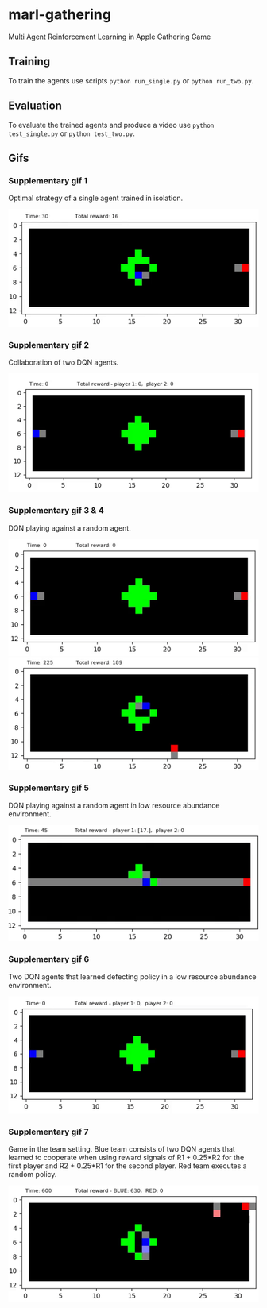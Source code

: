 # marl-gathering
Multi Agent Reinforcement Learning in Apple Gathering Game


## Training

To train the agents use scripts `python run_single.py` or `python run_two.py`.


## Evaluation

To evaluate the trained agents and produce a video use `python test_single.py` or `python test_two.py`.

## Gifs

### Supplementary gif 1
Optimal strategy of a single agent trained in isolation.

![](gifs/Supplementary_gif_1.gif)

### Supplementary gif 2
Collaboration of two DQN agents.

![](gifs/Supplementary_gif_2.gif)

### Supplementary gif 3 & 4
DQN playing against a random agent.

![](gifs/Supplementary_gif_3.gif)
![](gifs/Supplementary_gif_4.gif)



### Supplementary gif 5
DQN playing against a random agent in low resource abundance environment.

![](gifs/Supplementary_gif_5.gif)

### Supplementary gif 6
Two DQN agents that learned defecting policy in a low resource abundance environment.

![](gifs/Supplementary_gif_6.gif)


### Supplementary gif 7
Game in the team setting. Blue team consists of two DQN agents that learned to cooperate when using reward signals of R1 + 0.25\*R2 for the first player and R2 + 0.25\*R1 for the second player. Red team executes a random policy.

![](gifs/Supplementary_gif_7.gif)
